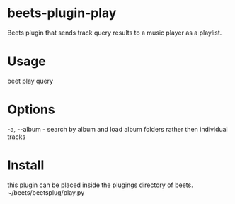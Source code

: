 beets-plugin-play
=================

Beets plugin that sends track query results to a music player as a playlist.

# Usage
beet play query

# Options
-a, --album - search by album and load album folders rather then individual tracks

# Install
this plugin can be placed inside the plugings directory of beets.
~/beets/beetsplug/play.py